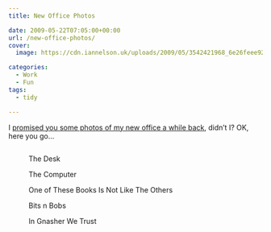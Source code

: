 ```yaml
---
title: New Office Photos

date: 2009-05-22T07:05:00+00:00
url: /new-office-photos/
cover: 
  image: https://cdn.iannelson.uk/uploads/2009/05/3542421968_6e26feee92_b-1.jpg

categories:
  - Work
  - Fun
tags:
  - tidy

---
```

I [promised you some photos of my new office a while back][1], didn’t I? OK, here you go&#8230;<figure class="kg-card kg-image-card kg-card-hascaption">

<img decoding="async" src="https://cdn.iannelson.uk/uploads/2023/08/3542421968_6e26feee92_b.jpg" class="kg-image" alt loading="lazy" /> <figcaption>The Desk</figcaption></figure> <figure class="kg-card kg-image-card kg-card-hascaption"><img decoding="async" src="https://cdn.iannelson.uk/uploads/2023/08/3542422352_90c1bfc575_b.jpg" class="kg-image" alt loading="lazy" /><figcaption>The Computer</figcaption></figure> <figure class="kg-card kg-image-card kg-card-hascaption"><img decoding="async" src="https://cdn.iannelson.uk/uploads/2023/08/3541613985_66cced4663_b.jpg" class="kg-image" alt loading="lazy" /><figcaption>One of These Books Is Not Like The Others</figcaption></figure> <figure class="kg-card kg-image-card kg-card-hascaption"><img decoding="async" src="https://cdn.iannelson.uk/uploads/2023/08/3541614871_41633d1a8a_b.jpg" class="kg-image" alt loading="lazy" /><figcaption>Bits n Bobs</figcaption></figure> <figure class="kg-card kg-image-card kg-card-hascaption"><img decoding="async" src="https://cdn.iannelson.uk/uploads/2023/08/3542422842_a7532a6094_b.jpg" class="kg-image" alt loading="lazy" /><figcaption>In Gnasher We Trust</figcaption></figure>

 [1]: https://blog.iannelson.uk/new-office-plan/